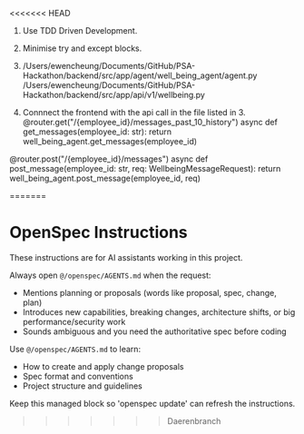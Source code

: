 <<<<<<< HEAD
1. Use TDD Driven Development.
2. Minimise try and except blocks.

3. /Users/ewencheung/Documents/GitHub/PSA-Hackathon/backend/src/app/agent/well_being_agent/agent.py
/Users/ewencheung/Documents/GitHub/PSA-Hackathon/backend/src/app/api/v1/wellbeing.py

4. Connnect the frontend with the api call in the file listed in 3. 
@router.get("/{employee_id}/messages_past_10_history")
async def get_messages(employee_id: str):
    return well_being_agent.get_messages(employee_id)


@router.post("/{employee_id}/messages")
async def post_message(employee_id: str, req: WellbeingMessageRequest):
    return well_being_agent.post_message(employee_id, req)

=======
<!-- OPENSPEC:START -->
# OpenSpec Instructions

These instructions are for AI assistants working in this project.

Always open `@/openspec/AGENTS.md` when the request:
- Mentions planning or proposals (words like proposal, spec, change, plan)
- Introduces new capabilities, breaking changes, architecture shifts, or big performance/security work
- Sounds ambiguous and you need the authoritative spec before coding

Use `@/openspec/AGENTS.md` to learn:
- How to create and apply change proposals
- Spec format and conventions
- Project structure and guidelines

Keep this managed block so 'openspec update' can refresh the instructions.

<!-- OPENSPEC:END -->
>>>>>>> Daerenbranch
